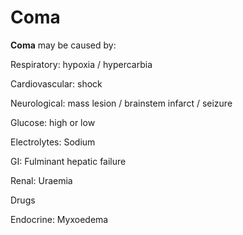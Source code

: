 # Coma

**Coma** may be caused by:

Respiratory: hypoxia / hypercarbia

Cardiovascular: shock

Neurological: mass lesion / brainstem infarct / seizure

Glucose: high or low

Electrolytes: Sodium

GI: Fulminant hepatic failure

Renal: Uraemia

Drugs

Endocrine: Myxoedema
